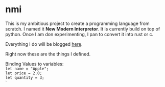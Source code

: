 # nmi

This is my ambitious project to create a programming language from scratch. I named it <b>New Modern Interpretor</b>. It is currently build on top of python. Once I am don experimenting, I pan to  convert it into rust or c. 

Everything I do will be blogged [here](https://medium.com).

Right now these are the things I defined.

Binding Values to variables:<br/>
`let name = "Apple";` <br/>
`let price = 2.0;`<br/>
`let quantity = 3;`<br/>
`



